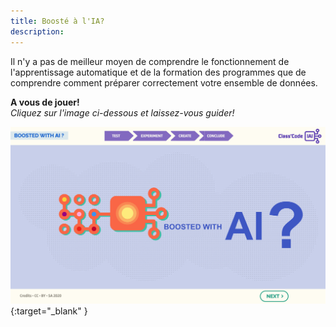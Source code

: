 ```yaml
---
title: Boosté à l'IA?
description:
---
```


Il n'y a pas de meilleur moyen de comprendre le fonctionnement de l'apprentissage automatique et de la formation des programmes que de comprendre comment préparer correctement votre ensemble de données.

**A vous de jouer!**  
_Cliquez sur l'image ci-dessous et laissez-vous guider!_

[![Tutoriel 2: Boosté à l'IA](../Images/IA-M.2.1.2.png)](https://pixees.fr/classcodeiai/app/tuto2?lang=fr){:target="_blank" }
